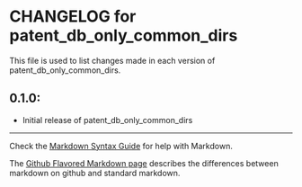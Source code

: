 # CHANGELOG for patent_db_only_common_dirs

This file is used to list changes made in each version of patent_db_only_common_dirs.

## 0.1.0:

* Initial release of patent_db_only_common_dirs

- - -
Check the [Markdown Syntax Guide](http://daringfireball.net/projects/markdown/syntax) for help with Markdown.

The [Github Flavored Markdown page](http://github.github.com/github-flavored-markdown/) describes the differences between markdown on github and standard markdown.
